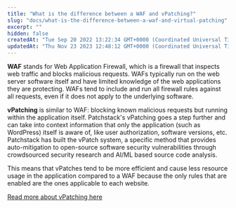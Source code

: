 ```yaml
---
title: "What is the difference between a WAF and vPatching?"
slug: "docs/what-is-the-difference-between-a-waf-and-virtual-patching"
excerpt: ""
hidden: false
createdAt: "Tue Sep 20 2022 13:22:34 GMT+0000 (Coordinated Universal Time)"
updatedAt: "Thu Nov 23 2023 12:48:12 GMT+0000 (Coordinated Universal Time)"
---
```

**WAF** stands for Web Application Firewall, which is a firewall that inspects web traffic and blocks malicious requests. WAFs typically run on the web server software itself and have limited knowledge of the web applications they are protecting. WAFs tend to include and run all firewall rules against all requests, even if it does not apply to the underlying software.

**vPatching** is similar to WAF: blocking known malicious requests but running within the application itself. Patchstack's vPatching goes a step further and can take into context information that only the application (such as WordPress) itself is aware of, like user authorization, software versions, etc. Patchstack has built the vPatch system, a specific method that provides auto-mitigation to open-source software security vulnerabilities through crowdsourced security research and AI/ML based source code analysis.

This means that vPatches tend to be more efficient and cause less resource usage in the application compared to a WAF because the only rules that are enabled are the ones applicable to each website.

<a href="https://patchstack.com/articles/virtual-patching/" target="_blank">Read more about vPatching here</a>
